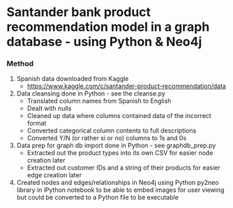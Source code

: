 # Santander bank product recommendation model in a graph database - using Python & Neo4j

### Method
1) Spanish data downloaded from Kaggle
	* https://www.kaggle.com/c/santander-product-recommendation/data
2) Data cleansing done in Python - see the cleanse.py
	* Translated column names from Spanish to English
	* Dealt with nulls
	* Cleaned up data where columns contained data of the incorrect format
	* Converted categorical column contents to full descriptions
	* Converted Y/N (or rather si or no) columns to 1s and 0s
3) Data prep for graph db import done in Python - see graphdb_prep.py
	* Extracted out the product types into its own CSV for easier node creation later
	* Extracted out customer IDs and a string of their products for easier edge creation later
4) Created nodes and edges/relationships in Neo4j using Python py2neo library in iPython notebook to be able to embed images for user viewing but could be converted to a Python file to be executable


